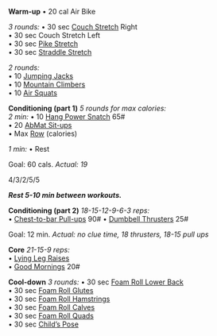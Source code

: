 **Warm-up**
• 20 cal Air Bike

_3 rounds:_
• 30 sec [Couch Stretch](https://www.youtube.com/watch?v=_PpBntRdK0o) Right  
• 30 sec Couch Stretch Left  
• 30 sec [Pike Stretch](https://www.youtube.com/watch?v=cjIznknOzU0)  
• 30 sec [Straddle Stretch](https://www.youtube.com/watch?v=iVuuUsadc6A)

_2 rounds:_  
• 10 [Jumping Jacks](https://www.youtube.com/watch?v=4zxWEEyPJpU)  
• 10 [Mountain Climbers](https://www.youtube.com/watch?v=1J4hRICVjRo)  
• 10 [Air Squats](https://www.youtube.com/watch?v=C_VtOYc6j5c)

**Conditioning (part 1)**
_5 rounds for max calories:_  
_2 min:_
• 10 [Hang Power Snatch](https://www.youtube.com/watch?v=-mLzQdVAwlw) 65#  
• 20 [AbMat Sit-ups](https://www.youtube.com/watch?v=EhG_x1bLHwE)  
• Max [Row](https://www.youtube.com/watch?v=S7HEm-fd534) (calories)

_1 min:_
• Rest

Goal: 60 cals.
_Actual: 19_

4/3/2/5/5

**_Rest 5-10 min between workouts._**

**Conditioning (part 2)**
_18-15-12-9-6-3 reps:_  
• [Chest-to-bar Pull-ups](https://www.youtube.com/watch?v=p9Stan68FYM) 90#
• [Dumbbell Thrusters](https://www.youtube.com/watch?v=M5gEwLTtWbg) 25#

Goal: 12 min.
_Actual: no clue time, 18 thrusters, 18-15 pull ups_

**Core**
_21-15-9 reps:_  
• [Lying Leg Raises](https://www.youtube.com/watch?v=9MwKPSTSic8)  
• [Good Mornings](https://www.youtube.com/watch?v=xPoLsMH5DpY) 20#

**Cool-down**
_3 rounds:_
• 30 sec [Foam Roll Lower Back](https://www.youtube.com/watch?v=XxA2QQBgJ0U)  
• 30 sec [Foam Roll Glutes](https://www.youtube.com/watch?v=XRY38hLNrb4)  
• 30 sec [Foam Roll Hamstrings](https://www.youtube.com/watch?v=MGd1riGV_Nc)  
• 30 sec [Foam Roll Calves](https://www.youtube.com/watch?v=FaHodmmOuUI)  
• 30 sec [Foam Roll Quads](https://www.youtube.com/watch?v=20eqcNJpHSo)  
• 30 sec [Child’s Pose](https://www.youtube.com/watch?v=s-HDLc3fTG0)